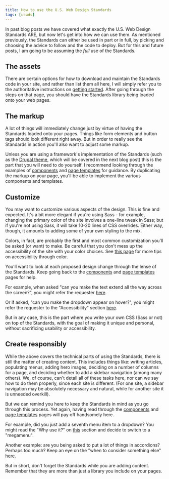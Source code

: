 ```yaml
---
title: How to use the U.S. Web Design Standards
tags: [uswds]
---
```

In past blog posts we have covered what exactly the U.S. Web Design Standards ARE, but now let's get into how we can use them. As mentioned previously, the Standards can either be used in part or in full, by picking and choosing the advice to follow and the code to deploy. But for this and future posts, I am going to be assuming the *full* use of the Standards.

## The assets

There are certain options for how to download and maintain the Standards code in your site, and rather than list them all here, I will simply refer you to the authoritative instructions on [getting started](https://standards.usa.gov/getting-started/developers/). After going through the steps on that page, you should have the Standards library being loaded onto your web pages.

## The markup

A lot of things will immediately change just by virtue of having the Standards loaded onto your pages. Things like form elements and button tags should look different right away. But in order to really see the Standards in action you'll also want to adjust some markup.

Unless you are using a framework's implementation of the Standards (such as the [Drupal theme](https://www.drupal.org/project/uswds), which will be covered in the next blog post) this is the part that you will need to do yourself. I recommend looking through the examples of [components](https://standards.usa.gov/components/) and [page templates](https://standards.usa.gov/page-templates/) for guidance. By duplicating the markup on your page, you'll be able to implement the various components and templates.

## Customize

You may want to customize various aspects of the design. This is fine and expected. It's a bit more elegant if you're using Sass - for example, changing the primary color of the site involves a one-line tweak in Sass; but if you're not using Sass, it will take 10-20 lines of CSS overrides. Either way, though, it amounts to adding some of your own styling to the mix.

Colors, in fact, are probably the first and most common customization you'll be asked (or want) to make. Be careful that you don't mess up the accessibility of the site with your color choices. See [this page](https://standards.usa.gov/components/colors/#section-/colors/02-text-accessibility) for more tips on accessibility through color.

You'll want to look at each proposed design change through the lense of the Standards. Keep going back to the [components](https://standards.usa.gov/components/) and [page templates](https://standards.usa.gov/page-templates/) pages for help.

For example, when asked "can you make the text extend all the way across the screen?", you might refer the requester [here](https://standards.usa.gov/components/typography/#section-/typography/03-typesetting).

Or if asked, "can you make the dropdown appear on hover?", you might refer the requester to the "Accessibility" section [here](https://standards.usa.gov/components/headers/#main-content).

But in any case, this is the part where you write your own CSS (Sass or not) on top of the Standards, with the goal of making it unique and personal, without sacrificing usability or accessibility.

## Create responsibly

While the above covers the technical parts of using the Standards, there is still the matter of creating content. This includes things like: writing articles, populating menus, adding hero images, deciding on a number of columns for a page, and deciding whether to add a sidebar navigation (among many others). We, of course, can't detail all of these tasks here, nor can we say how to do them properly, since each site is different. (For one site, a sidebar navigation may be absolutely necessary and natural, while for another site it is unneeded overkill).

But we can remind you here to keep the Standards in mind as you go through this process. Yet again, having read through the [components](https://standards.usa.gov/components/) and [page templates](https://standards.usa.gov/page-templates/) pages will pay off handsomely here.

For example, did you just add a seventh menu item to a dropdown? You might read the "Why use it?" on [this](https://standards.usa.gov/components/headers/#docs-header-basic-mega) section and decide to switch to a "megamenu".

Another example: are you being asked to put a lot of things in accordions? Perhaps too much? Keep an eye on the "when to consider something else" [here](https://standards.usa.gov/components/accordions/#documentation).

But in short, don't forget the Standards while you are adding content. Remember that they are more than just a library you include on your pages.